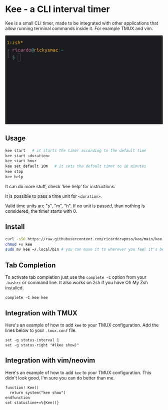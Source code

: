 # Kee - a CLI interval timer

Kee is a small CLI timer, made to be integrated with other applications that allow running
terminal commands inside it. For example TMUX and vim.

![](./images/keegif.gif)

## Usage

```sh
kee start   # it starts the timer according to the default time
kee start <duration>
kee start hour
kee set default 10m   # it sets the default timer to 10 minutes
kee stop
kee help
```

It can do more stuff, check 'kee help' for instructions.

It is possible to pass a time unit for `<duration>`.

Valid time units are "s", "m", "h".
If no unit is passed, than nothing is considered, the timer starts with 0.

## Install

```sh
curl -sSO https://raw.githubusercontent.com/ricardoraposo/kee/main/kee
chmod +x kee
sudo mv kee ~/.local/bin # you can move it to wherever you feel it's best for you, as long as it's on your PATH
```

## Tab Completion

To activate tab completion just use the `complete -C` option from your
`.bashrc` or command line.
It also works on zsh if you have Oh My Zsh installed.

```
complete -C kee kee
```

## Integration with TMUX

Here's an example of how to add `kee` to your TMUX configuration.
Add the lines below to your `.tmux.conf` file.

```tmux
set -g status-interval 1
set -g status-right "#(kee show)"
```

## Integration with vim/neovim

Here's an example of how to add `kee` to your TMUX configuration.
This didn't look good, I'm sure you can do better than me.

```vim
function! Kee()
  return system("kee show")
endfunction
set statusline+=%{Kee()}
```

